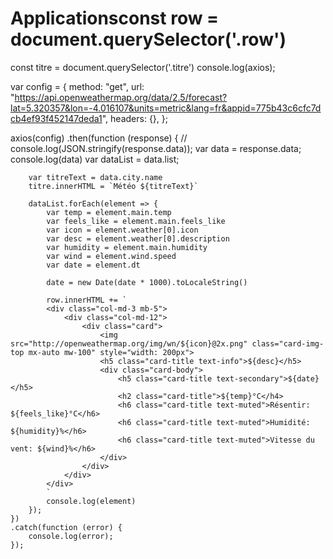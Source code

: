 # Applicationsconst row = document.querySelector('.row')
const titre = document.querySelector('.titre')
console.log(axios);

var config = {
    method: "get",
    url: "https://api.openweathermap.org/data/2.5/forecast?lat=5.320357&lon=-4.016107&units=metric&lang=fr&appid=775b43c6cfc7dcb4ef93f452147deda1",
    headers: {},
};

axios(config)
    .then(function (response) {
        //   console.log(JSON.stringify(response.data));
        var data = response.data;
        console.log(data)
        var dataList = data.list;
        
        var titreText = data.city.name
        titre.innerHTML = `Météo ${titreText}`

        dataList.forEach(element => {
            var temp = element.main.temp
            var feels_like = element.main.feels_like
            var icon = element.weather[0].icon
            var desc = element.weather[0].description
            var humidity = element.main.humidity
            var wind = element.wind.speed
            var date = element.dt

            date = new Date(date * 1000).toLocaleString()

            row.innerHTML += `
            <div class="col-md-3 mb-5">
                <div class="col-md-12">
                    <div class="card">
                        <img src="http://openweathermap.org/img/wn/${icon}@2x.png" class="card-img-top mx-auto mw-100" style="width: 200px">
                        <h5 class="card-title text-info">${desc}</h5>
                        <div class="card-body">
                            <h5 class="card-title text-secondary">${date}</h5>
                            <h2 class="card-title">${temp}°C</h4>
                            <h6 class="card-title text-muted">Résentir: ${feels_like}°C</h6>
                            <h6 class="card-title text-muted">Humidité: ${humidity}%</h6>
                            <h6 class="card-title text-muted">Vitesse du vent: ${wind}%</h6>
                        </div>
                    </div>
                </div>
            </div>
            `
            console.log(element)
        });
    })
    .catch(function (error) {
        console.log(error);
    });
